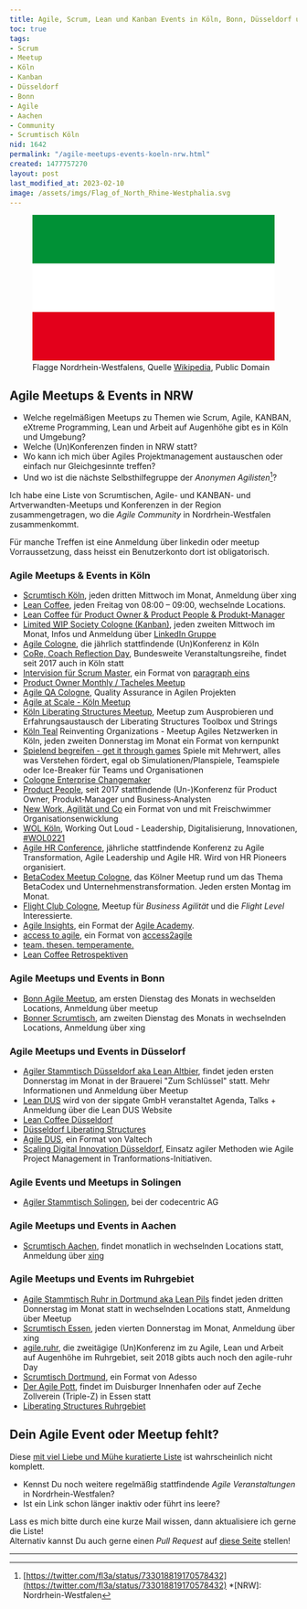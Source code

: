 ```yaml
---
title: Agile, Scrum, Lean und Kanban Events in Köln, Bonn, Düsseldorf und Umgebung
toc: true
tags:
- Scrum
- Meetup
- Köln
- Kanban
- Düsseldorf
- Bonn
- Agile
- Aachen
- Community
- Scrumtisch Köln
nid: 1642
permalink: "/agile-meetups-events-koeln-nrw.html"
created: 1477757270
layout: post
last_modified_at: 2023-02-10
image: /assets/imgs/Flag_of_North_Rhine-Westphalia.svg
---
```

<figure>
<img src="/assets/imgs/Flag_of_North_Rhine-Westphalia.svg" alt="Flagge von Nordrhein-Westfalen" />
<figcaption>Flagge Nordrhein-Westfalens, Quelle <a href="https://commons.wikimedia.org/wiki/File:Flag_of_North_Rhine-Westphalia.svg">Wikipedia</a>, Public Domain</figcaption>
</figure>

## Agile Meetups & Events in NRW

- Welche regelmäßigen Meetups zu Themen wie Scrum, Agile, KANBAN, eXtreme Programming, Lean 
und Arbeit auf Augenhöhe gibt es in Köln und Umgebung? 
- Welche (Un)Konferenzen finden in NRW statt? 
- Wo kann ich mich über Agiles Projektmanagement austauschen oder einfach nur Gleichgesinnte treffen?
- Und wo ist die nächste Selbsthilfegruppe der *Anonymen Agilisten*[^anon-agile]?

Ich habe eine Liste von Scrumtischen, Agile- und KANBAN- und Artverwandten-Meetups 
und Konferenzen in der Region zusammengetragen, 
wo die *Agile Community* in Nordrhein-Westfalen zusammenkommt.

Für manche Treffen ist eine Anmeldung über linkedin oder meetup Vorraussetzung, dass heisst ein Benutzerkonto dort ist obligatorisch.

### Agile Meetups & Events in Köln

- [Scrumtisch Köln](https://www.linkedin.com/groups/14120069/), jeden dritten Mittwoch im Monat, Anmeldung über xing
- [Lean Coffee](https://www.linkedin.com/groups/12711004/), jeden Freitag von 08:00 – 09:00, wechselnde Locations.
- [Lean Coffee für Product Owner & Product People & Produkt-Manager](https://www.linkedin.com/groups/12524562/)
- [Limited <acronym title="Work in progress">WIP</acronym> Society Cologne (Kanban)](http://lwscologne.wordpress.com/), 
  jeden zweiten Mittwoch im Monat, Infos und Anmeldung über [LinkedIn Gruppe](https://www.linkedin.com/groups/12700884/)
- [Agile Cologne](http://www.agilecologne.de/), die jährlich stattfindende (Un)Konferenz in Köln
- [CoRe, Coach Reflection Day](https://www.coachreflectionday.org/), 
  Bundesweite Veranstaltungsreihe, findet seit 2017 auch in Köln statt<!--break-->
- [Intervision für Scrum Master](https://www.paragraph1.de/trainings/intervision-fuer-scrum-master),
ein Format von [paragraph eins](https://www.paragraph1.de/)
- [Product Owner Monthly / Tacheles Meetup](https://www.linkedin.com/groups/12695560/) 
- [Agile QA Cologne](https://www.meetup.com/de-DE/agileqa-cologne/), Quality Assurance in Agilen Projekten
- [Agile at Scale - Köln Meetup](https://www.meetup.com/de-DE/Agile-at-Scale-Koln-Meetup/)
- [Köln Liberating Structures Meetup](https://www.meetup.com/de-DE/Koln-Liberating-Structures-Meetup/), 
  Meetup zum Ausprobieren und Erfahrungsaustausch der Liberating Structures Toolbox und Strings 
- [Köln Teal](https://www.meetup.com/de-DE/Koln-Teal-Reinventing-Organizations-Meetup/) Reinventing Organizations - Meetup 
  Agiles Netzwerken in Köln, jeden zweiten Donnerstag im Monat ein Format von kernpunkt 
- [Spielend begreifen - get it through games](https://www.linkedin.com/groups/14136973/) 
  Spiele mit Mehrwert, alles was Verstehen fördert, 
  egal ob Simulationen/Planspiele, Teamspiele oder Ice-Breaker für Teams und Organisationen 
- [Cologne Enterprise Changemaker](https://www.meetup.com/de-DE/Cologne-Enterprise-Changemaker/)  
- [Product People](http://productpeople.net/), seit 2017 stattfindende (Un-)Konferenz für Product Owner, 
  Produkt‑Manager und Business‑Analysten
- [New Work, Agilität und Co](https://www.eventbrite.de/o/freischwimmer-organisationsentwicklung-20179574093) ein Format von und mit Freischwimmer Organisationsenwicklung
- [WOL Köln](https://www.meetup.com/de-DE/Working-out-Loud-Leadership-Digitalisierung-Innovationen/), Working Out Loud - Leadership, Digitalisierung, Innovationen, [#WOL0221](https://twitter.com/hashtag/WOL0221?src=hashtag_click)<!--break-->
- [Agile HR Conference](https://hr-pioneers.com/leistungen/events/agile-hr-conference/), 
  jährliche stattfindende Konferenz zu Agile Transformation, Agile Leadership und Agile HR. Wird von HR Pioneers organisiert.
- [BetaCodex Meetup Cologne](https://www.linkedin.com/groups/8607856/), 
das Kölner Meetup rund um das Thema BetaCodex und Unternehmenstransformation. Jeden ersten Montag im Monat.
- [Flight Club Cologne](https://www.meetup.com/de-DE/flight-club-cologne/), Meetup für *Business Agilität* und die *Flight Level* Interessierte.
- [Agile Insights](https://www.meetup.com/de-DE/agile-insights/), 
ein Format der [Agile Academy](https://www.agile-academy.com/de/).
- [access to agile](https://www.meetup.com/de-DE/access-to-agile/), 
ein Format von [access2agile](https://access2agile.com/)
- [team. thesen. temperamente.](https://www.linkedin.com/groups/9059568/)
- [Lean Coffee Retrospektiven](https://www.linkedin.com/groups/12536756/)

<!--break-->
### Agile Meetups und Events in Bonn

- [Bonn Agile Meetup](https://www.meetup.com/de-DE/Bonn-Agile/), am ersten Dienstag des Monats in wechselden Locations, Anmeldung über meetup
- [Bonner Scrumtisch](https://www.linkedin.com/groups/12547480/), am zweiten Dienstag des Monats in wechselnden Locations, 
Anmeldung über xing

### Agile Meetups und Events in Düsselorf

- [Agiler Stammtisch Düsseldorf aka Lean Altbier](https://www.meetup.com/de-DE/Agiler-Stammtisch-Duesseldorf/),
  findet jeden ersten Donnerstag im Monat in der Brauerei "Zum Schlüssel" statt. Mehr Informationen und Anmeldung über Meetup
- [Lean DUS](https://leandus.de) wird von der sipgate GmbH veranstaltet Agenda, Talks + Anmeldung über die Lean DUS Website
- [Lean Coffee Düsseldorf](https://www.linkedin.com/groups/12705003/)
- [Düsseldorf Liberating Structures](https://www.meetup.com/de-DE/meetup-group-JUAeEreA/)
- [Agile DUS](https://www.meetup.com/de-DE/Agile-DUS/), ein Format von Valtech
- [Scaling Digital Innovation Düsseldorf](https://www.meetup.com/de-DE/Scaling-Digital-Innovation-Dusseldorf/),
Einsatz agiler Methoden wie Agile Project Management in Tranformations-Initiativen.

### Agile Events und Meetups in Solingen

- [Agiler Stammtisch Solingen](https://www.meetup.com/de-DE/Agiler-Stammtisch-Duesseldorf/), bei der codecentric AG

### Agile Meetups und Events in Aachen

- [Scrumtisch Aachen](http://www.scrumtisch-aachen.de/), findet monatlich in wechselnden Locations statt, 
  Anmeldung über [xing](https://www.xing.com/communities/groups/scrumtisch-aachen-f66d-1002514)

### Agile Meetups und Events im Ruhrgebiet

- [Agile Stammtisch Ruhr in Dortmund aka Lean Pils](http://www.meetup.com/de-DE/Agiler-Stammtisch-Ruhr/) 
  findet jeden dritten Donnerstag im Monat statt in wechselnden Locations statt, Anmeldung über Meetup
- [Scrumtisch Essen](https://www.linkedin.com/groups/12701486/),
jeden vierten Donnerstag im Monat, Anmeldung über xing
- [agile.ruhr](http://agile.ruhr), die zweitägige (Un)Konferenz im zu Agile, Lean und Arbeit auf Augenhöhe im Ruhrgebiet, seit 2018 gibts auch noch den agile-ruhr Day
- [Scrumtisch Dortmund](https://www.meetup.com/de-DE/Scrumtisch-Dortmund/), ein Format von Adesso
- [Der Agile Pott](https://www.meetup.com/de-DE/der-agile-pott/), 
  findet im Duisburger Innenhafen oder auf Zeche Zollverein (Triple-Z) in Essen statt
- [Liberating Structures Ruhrgebiet](https://www.meetup.com/de-DE/Liberating-Structures-RUHRGEBIET/members/)

## Dein Agile Event oder Meetup fehlt?

Diese [mit viel Liebe und Mühe kuratierte Liste](https://github.com/fl3a/netzaffe.de/commits/master/_posts/2016-10-29-agile-scrum-lean-und-kanban-events-in-koeln-bonn-duesseldorf-und-umgebung.md) ist wahrscheinlich nicht komplett.

- Kennst Du noch weitere regelmäßig stattfindende *Agile Veranstaltungen* in Nordrhein-Westfalen?
- Ist ein Link schon länger inaktiv oder führt ins leere?

Lass es mich bitte durch eine kurze Mail wissen, dann aktualisiere ich gerne die Liste!  
Alternativ kannst Du auch gerne einen *Pull Request* auf [diese Seite](https://github.com/fl3a/netzaffe.de/blob/master/_posts/2016-10-29-agile-scrum-lean-und-kanban-events-in-koeln-bonn-duesseldorf-und-umgebung.md) stellen!

* * *

[^anon-agile]: [https://twitter.com/fl3a/status/733018819170578432](https://twitter.com/fl3a/status/733018819170578432)
*[NRW]: Nordrhein-Westfalen
